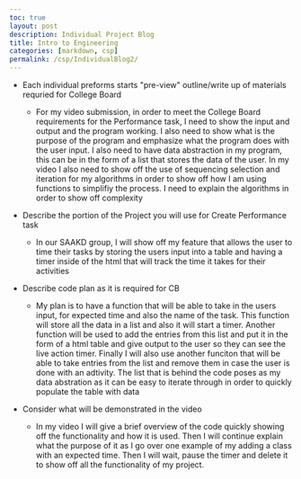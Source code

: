 ```yaml
---
toc: true
layout: post
description: Individual Project Blog
title: Intro to Engineering
categories: [markdown, csp]
permalink: /csp/IndividualBlog2/
---
```


- Each individual preforms starts "pre-view" outline/write up of materials requried for College Board
  - For my video submission, in order to meet the College Board requirements for the Performance task, I need to show the input and output and the program working. I also need to show what is the purpose of the program and emphasize what the program does with the user input. I also need to have data abstraction in my program, this can be in the form of a list that stores the data of the user. In my video I also need to show off the use of sequencing selection and iteration for my algorithms in order to show off how I am using functions to simplifiy the process. I need to explain the algorithms in order to show off complexity

- Describe the portion of the Project you will use for Create Performance task
  - In our SAAKD group, I will show off my feature that allows the user to time their tasks by storing the users input into a table and having a timer inside of the html that will track the time it takes for their activities

- Describe code plan as it is required for CB
  - My plan is to have a function that will be able to take in the users input, for expected time and also the name of the task. This function will store all the data in a list and also it will start a timer. Another function will be used to add the entries from this list and put it in the form of a html table and give output to the user so they can see the live action timer. Finally I will also use another funciton that will be able to take entries from the list and remove them in case the user is done with an adtivity. The list that is behind the code poses as my data abstration as it can be easy to iterate through in order to quickly populate the table with data

- Consider what will be demonstrated in the video
  - In my video I will give a brief overview of the code quickly showing off the functionality and how it is used. Then I will continue explain what the purpose of it as I go over one example of my adding a class with an expected time. Then I will wait, pause the timer and delete it to show off all the functionality of my project.